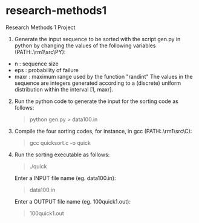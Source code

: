 # research-methods1
Research Methods 1 Project 

1. Generate the input sequence to be sorted with the script gen.py in python by
   changing the values of the following variables (PATH:.\rm1\src\PY): 
  - n : sequence size
  - eps : probability of failure
  - maxr : maximum range used by the function "randint"
  The values in the sequence are integers generated according to a (discrete)
  uniform distribution within the interval [1, maxr]. 

2. Run the python code to generate the input for the sorting code as follows:
 
   > python gen.py > data100.in
   
3. Compile the four sorting codes, for instance, in gcc (PATH:.\rm1\src\C):
  
   > gcc quicksort.c -o quick

4. Run the sorting executable as follows:

   > ./quick
      
     Enter a INPUT file name (eg. data100.in):
   > data100.in
   
     Enter a OUTPUT file name (eg. 100quick1.out):
   > 100quick1.out
